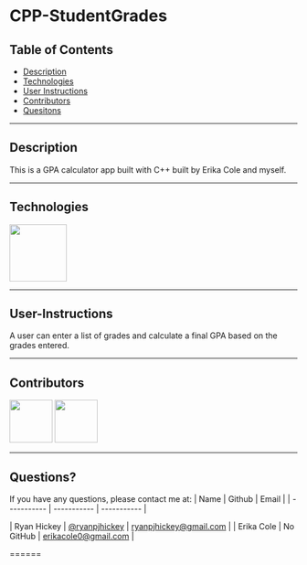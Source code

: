 # CPP-StudentGrades

## Table of Contents

- [Description](#Description)
- [Technologies](#Technologies)
- [User Instructions](#User-Instructions)
- [Contributors](#Contributors)
- [Quesitons](#Questions)

---

## Description

This is a GPA calculator app built with C++ built by Erika Cole and myself.

---

## Technologies

<p float="left">
<img src="https://upload.wikimedia.org/wikipedia/commons/thumb/1/18/ISO_C%2B%2B_Logo.svg/1200px-ISO_C%2B%2B_Logo.svg.png" width="100" height="100">

---

## User-Instructions

A user can enter a list of grades and calculate a final GPA based on the grades entered.

---

## Contributors

[<img src="https://ca.slack-edge.com/T03EP850QMA-U03MKQ6HKB3-2c9d97da4786-512" width="75" height="75">](https://github.com/ryanpjhickey)
[<img src="https://media.licdn.com/dms/image/C5603AQFNxvleGO7jiA/profile-displayphoto-shrink_800_800/0/1646358955654?e=1685577600&v=beta&t=G2X6w2Hmb0AwDVCki5eU_9vgouLW3HuGWH2eksp_Lh4" width="75" height="75">](https://github.com/ryanpjhickey)

---

## Questions?

If you have any questions, please contact me at:
| Name | Github | Email |
| ----------- | ----------- | ----------- |

| Ryan Hickey | [@ryanpjhickey](https://github.com/ryanpjhickey) | ryanpjhickey@gmail.com |
| Erika Cole | No GitHub | erikacole0@gmail.com |

======
